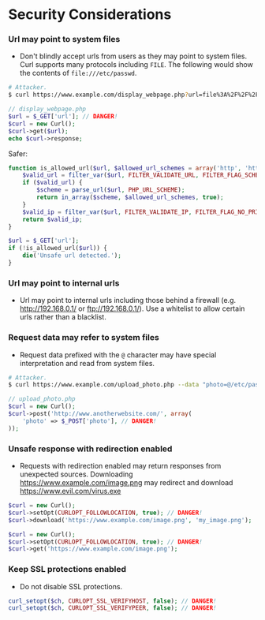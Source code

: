 # Security Considerations

### Url may point to system files

* Don't blindly accept urls from users as they may point to system files. Curl supports many protocols including `FILE`.
  The following would show the contents of `file:///etc/passwd`.

```bash
# Attacker.
$ curl https://www.example.com/display_webpage.php?url=file%3A%2F%2F%2Fetc%2Fpasswd
```

```php
// display_webpage.php
$url = $_GET['url']; // DANGER!
$curl = new Curl();
$curl->get($url);
echo $curl->response;
```

Safer:

```php
function is_allowed_url($url, $allowed_url_schemes = array('http', 'https')) {
    $valid_url = filter_var($url, FILTER_VALIDATE_URL, FILTER_FLAG_SCHEME_REQUIRED | FILTER_FLAG_HOST_REQUIRED) !== false;
    if ($valid_url) {
        $scheme = parse_url($url, PHP_URL_SCHEME);
        return in_array($scheme, $allowed_url_schemes, true);
    }
    $valid_ip = filter_var($url, FILTER_VALIDATE_IP, FILTER_FLAG_NO_PRIV_RANGE | FILTER_FLAG_NO_RES_RANGE) !== false;
    return $valid_ip;
}

$url = $_GET['url'];
if (!is_allowed_url($url)) {
    die('Unsafe url detected.');
}
```

### Url may point to internal urls

* Url may point to internal urls including those behind a firewall (e.g. http://192.168.0.1/ or ftp://192.168.0.1/). Use
  a whitelist to allow certain urls rather than a blacklist.

### Request data may refer to system files

* Request data prefixed with the `@` character may have special interpretation and read from system files.

```bash
# Attacker.
$ curl https://www.example.com/upload_photo.php --data "photo=@/etc/passwd"
```

```php
// upload_photo.php
$curl = new Curl();
$curl->post('http://www.anotherwebsite.com/', array(
    'photo' => $_POST['photo'], // DANGER!
));
```

### Unsafe response with redirection enabled

* Requests with redirection enabled may return responses from unexpected sources.
  Downloading https://www.example.com/image.png may redirect and download https://www.evil.com/virus.exe

```php
$curl = new Curl();
$curl->setOpt(CURLOPT_FOLLOWLOCATION, true); // DANGER!
$curl->download('https://www.example.com/image.png', 'my_image.png');
```

```php
$curl = new Curl();
$curl->setOpt(CURLOPT_FOLLOWLOCATION, true); // DANGER!
$curl->get('https://www.example.com/image.png');
```

### Keep SSL protections enabled

* Do not disable SSL protections.

```php
curl_setopt($ch, CURLOPT_SSL_VERIFYHOST, false); // DANGER!
curl_setopt($ch, CURLOPT_SSL_VERIFYPEER, false); // DANGER!
```
